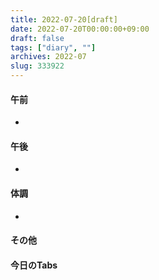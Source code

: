 ```yaml
---
title: 2022-07-20[draft]
date: 2022-07-20T00:00:00+09:00
draft: false
tags: ["diary", ""]
archives: 2022-07
slug: 333922
---
```

#### 午前
- 
#### 午後
- 
#### 体調
- 
#### その他
#### 今日のTabs